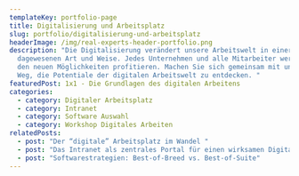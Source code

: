 ```yaml
---
templateKey: portfolio-page
title: Digitalisierung und Arbeitsplatz
slug: portfolio/digitalisierung-und-arbeitsplatz
headerImage: /img/real-experts-header-portfolio.png
description: "Die Digitalisierung verändert unsere Arbeitswelt in einer nie
  dagewesenen Art und Weise. Jedes Unternehmen und alle Mitarbeiter werden von
  den neuen Möglichkeiten profitieren. Machen Sie sich gemeinsam mit uns auf den
  Weg, die Potentiale der digitalen Arbeitswelt zu entdecken. "
featuredPost: 1x1 - Die Grundlagen des digitalen Arbeitens
categories:
  - category: Digitaler Arbeitsplatz
  - category: Intranet
  - category: Software Auswahl
  - category: Workshop Digitales Arbeiten
relatedPosts:
  - post: "Der “digitale” Arbeitsplatz im Wandel "
  - post: "Das Intranet als zentrales Portal für einen wirksamen Digital Workplace "
  - post: "Softwarestrategien: Best-of-Breed vs. Best-of-Suite"
---
```

